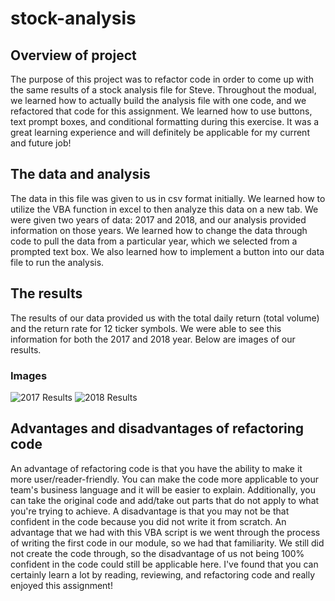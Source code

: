 # stock-analysis

## Overview of project
The purpose of this project was to refactor code in order to come up with the same results of a stock analysis file for Steve. Throughout the modual, we learned how to actually build the analysis file with one code, and we refactored that code for this assignment. We learned how to use buttons, text prompt boxes, and conditional formatting during this exercise. It was a great learning experience and will definitely be applicable for my current and future job! 
## The data and analysis
The data in this file was given to us in csv format initially. We learned how to utilize the VBA function in excel to then analyze this data on a new tab. We were given two years of data: 2017 and 2018, and our analysis provided information on those years. We learned how to change the data through code to pull the data from a particular year, which we selected from a prompted text box. We also learned how to implement a button into our data file to run the analysis.
## The results
The results of our data provided us with the total daily return (total volume) and the return rate for 12 ticker symbols. We were able to see this information for both the 2017 and 2018 year. Below are images of our results.
### Images
![2017 Results](https://user-images.githubusercontent.com/88783255/132112000-3b568f9f-fbd0-4aee-9ce7-5777a595eb19.PNG)
![2018 Results](https://user-images.githubusercontent.com/88783255/132112001-66f233dc-4e4c-4552-bbbc-4e2edfcd6251.PNG)
## Advantages and disadvantages of refactoring code
An advantage of refactoring code is that you have the ability to make it more user/reader-friendly. You can make the code more applicable to your team's business language and it will be easier to explain. Additionally, you can take the original code and add/take out parts that do not apply to what you're trying to achieve. A disadvantage is that you may not be that confident in the code because you did not write it from scratch. An advantage that we had with this VBA script is we went through the process of writing the first code in our module, so we had that familiarity. We still did not create the code through, so the disadvantage of us not being 100% confident in the code could still be applicable here. I've found that you can certainly learn a lot by reading, reviewing, and refactoring code and really enjoyed this assignment!

